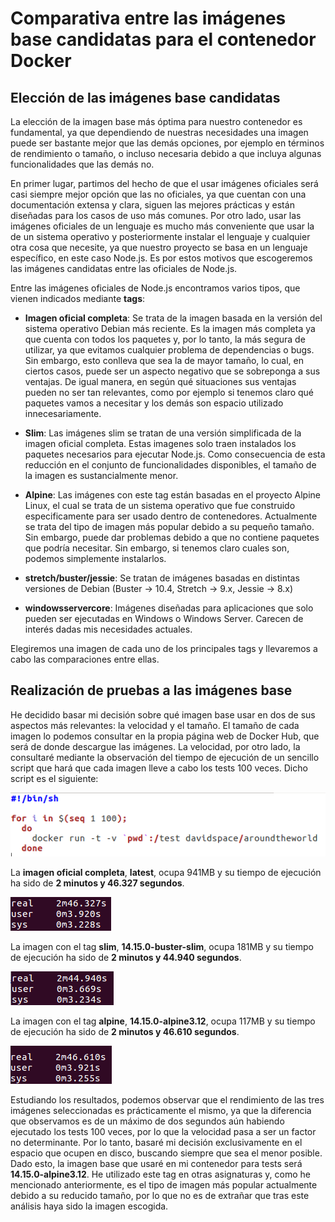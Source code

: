 # Comparativa entre las imágenes base candidatas para el contenedor Docker

## Elección de las imágenes base candidatas

La elección de la imagen base más óptima para nuestro contenedor es fundamental, ya que dependiendo de nuestras necesidades una imagen puede ser bastante mejor que las demás opciones, por ejemplo en términos de rendimiento o tamaño, o incluso necesaria debido a que incluya algunas funcionalidades que las demás no. 

En primer lugar, partimos del hecho de que el usar imágenes oficiales será casi siempre mejor opción que las no oficiales, ya que cuentan con una documentación extensa y clara, siguen las mejores prácticas y están diseñadas para los casos de uso más comunes. Por otro lado, usar las imágenes oficiales de un lenguaje es mucho más conveniente que usar la de un sistema operativo y posteriormente instalar el lenguaje y cualquier otra cosa que necesite, ya que nuestro proyecto se basa en un lenguaje específico, en este caso Node.js. Es por estos motivos que escogeremos las imágenes candidatas entre las oficiales de Node.js.

Entre las imágenes oficiales de Node.js encontramos varios tipos, que vienen indicados mediante **tags**:

- **Imagen oficial completa**: Se trata de la imagen basada en la versión del sistema operativo Debian más reciente. Es la imagen más completa ya que cuenta con todos los paquetes y, por lo tanto, la más segura de utilizar, ya que evitamos cualquier problema de dependencias o bugs. Sin embargo, esto conlleva que sea la de mayor tamaño, lo cual, en ciertos casos, puede ser un aspecto negativo que se sobreponga a sus ventajas. De igual manera, en según qué situaciones sus ventajas pueden no ser tan relevantes, como por ejemplo si tenemos claro qué paquetes vamos a necesitar y los demás son espacio utilizado innecesariamente.

- **Slim**: Las imágenes slim se tratan de una versión simplificada de la imagen oficial completa. Estas imagenes solo traen instalados los paquetes necesarios para ejecutar Node.js. Como consecuencia de esta reducción en el conjunto de funcionalidades disponibles, el tamaño de la imagen es sustancialmente menor.

- **Alpine**: Las imágenes con este tag están basadas en el proyecto Alpine Linux, el cual se trata de un sistema operativo que fue construido especificamente para ser usado dentro de contenedores. Actualmente se trata del tipo de imagen más popular debido a su pequeño tamaño. Sin embargo, puede dar problemas debido a que no contiene paquetes que podría necesitar. Sin embargo, si tenemos claro cuales son, podemos simplemente instalarlos.

- **stretch/buster/jessie**: Se tratan de imágenes basadas en distintas versiones de Debian (Buster -> 10.4, Stretch -> 9.x, Jessie -> 8.x)

- **windowsservercore**: Imágenes diseñadas para aplicaciones que solo pueden ser ejecutadas en Windows o Windows Server. Carecen de interés dadas mis necesidades actuales.

Elegiremos una imagen de cada uno de los principales tags y llevaremos a cabo las comparaciones entre ellas.


## Realización de pruebas a las imágenes base

He decidido basar mi decisión sobre qué imagen base usar en dos de sus aspectos más relevantes: la velocidad y el tamaño. El tamaño de cada imagen lo podemos consultar en la propia página web de Docker Hub, que será de donde descargue las imágenes. La velocidad, por otro lado, la consultaré mediante la observación del tiempo de ejecución de un sencillo script que hará que cada imagen lleve a cabo los tests 100 veces. Dicho script es el siguiente:

![Script de prueba](https://github.com/Davidspace/AroundTheWorld/blob/master/docs/imagenes/prueba_imagenes_base.png)


La **imagen oficial completa**, **latest**, ocupa 941MB y su tiempo de ejecución ha sido de **2 minutos y 46.327 segundos**.

![Tiempo de ejecución de la imagen base completa](https://github.com/Davidspace/AroundTheWorld/blob/master/docs/imagenes/complete.png)

La imagen con el tag **slim**, **14.15.0-buster-slim**, ocupa 181MB y su tiempo de ejecución ha sido de **2 minutos y 44.940 segundos**.

![Tiempo de ejecución de la imagen base slim](https://github.com/Davidspace/AroundTheWorld/blob/master/docs/imagenes/slim.png)

La imagen con el tag **alpine**, **14.15.0-alpine3.12**, ocupa 117MB y su tiempo de ejecución ha sido de **2 minutos y 46.610 segundos**.

![Tiempo de ejecución de la imagen base alpine](https://github.com/Davidspace/AroundTheWorld/blob/master/docs/imagenes/alpine.png)

Estudiando los resultados, podemos observar que el rendimiento de las tres imágenes seleccionadas es prácticamente el mismo, ya que la diferencia que observamos es de un máximo de dos segundos aún habiendo ejecutado los tests 100 veces, por lo que la velocidad pasa a ser un factor no determinante. Por lo tanto, basaré mi decisión exclusivamente en el espacio que ocupen en disco, buscando siempre que sea el menor posible. Dado esto, la imagen base que usaré en mi contenedor para tests será **14.15.0-alpine3.12**. He utilizado este tag en otras asignaturas y, como he mencionado anteriormente, es el tipo de imagen más popular actualmente debido a su reducido tamaño, por lo que no es de extrañar que tras este análisis haya sido la imagen escogida.







